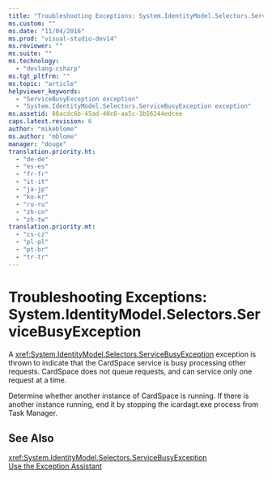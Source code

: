 ```yaml
---
title: "Troubleshooting Exceptions: System.IdentityModel.Selectors.ServiceBusyException | Microsoft Docs"
ms.custom: ""
ms.date: "11/04/2016"
ms.prod: "visual-studio-dev14"
ms.reviewer: ""
ms.suite: ""
ms.technology: 
  - "devlang-csharp"
ms.tgt_pltfrm: ""
ms.topic: "article"
helpviewer_keywords: 
  - "ServiceBusyException exception"
  - "System.IdentityModel.Selectors.ServiceBusyException exception"
ms.assetid: 88acdc6b-45ad-40c6-aa5c-3b56244edcee
caps.latest.revision: 6
author: "mikeblome"
ms.author: "mblome"
manager: "douge"
translation.priority.ht: 
  - "de-de"
  - "es-es"
  - "fr-fr"
  - "it-it"
  - "ja-jp"
  - "ko-kr"
  - "ru-ru"
  - "zh-cn"
  - "zh-tw"
translation.priority.mt: 
  - "cs-cz"
  - "pl-pl"
  - "pt-br"
  - "tr-tr"
---
```

# Troubleshooting Exceptions: System.IdentityModel.Selectors.ServiceBusyException
A <xref:System.IdentityModel.Selectors.ServiceBusyException> exception is thrown to indicate that the CardSpace service is busy processing other requests. CardSpace does not queue requests, and can service only one request at a time.  
  
 Determine whether another instance of CardSpace is running. If there is another instance running, end it by stopping the icardagt.exe process from Task Manager.  
  
## See Also  
 <xref:System.IdentityModel.Selectors.ServiceBusyException>   
 [Use the Exception Assistant](http://msdn.microsoft.com/en-us/Library/e0a78c50-7318-4d54-af51-40c00aea8711)